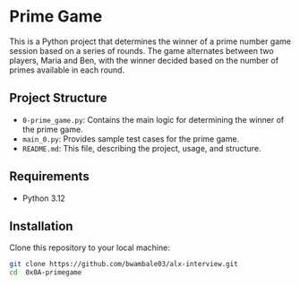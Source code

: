 # Prime Game

This is a Python project that determines the winner of a prime number game session based on a series of rounds. 
The game alternates between two players, Maria and Ben, with the winner decided based on the number of primes available in each round.

## Project Structure

- `0-prime_game.py`: Contains the main logic for determining the winner of the prime game.
- `main_0.py`: Provides sample test cases for the prime game.
- `README.md`: This file, describing the project, usage, and structure.

## Requirements

- Python 3.12

## Installation

Clone this repository to your local machine:

```bash
git clone https://github.com/bwambale03/alx-interview.git
cd  0x0A-primegame

